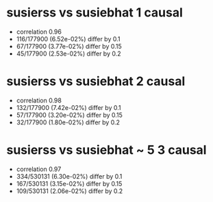 # susierss vs susiebhat  1 causal

- correlation 0.96
- 116/177900 (6.52e-02%) differ by 0.1
- 67/177900 (3.77e-02%) differ by 0.15
- 45/177900 (2.53e-02%) differ by 0.2


# susierss vs susiebhat  2 causal

- correlation 0.98
- 132/177900 (7.42e-02%) differ by 0.1
- 57/177900 (3.20e-02%) differ by 0.15
- 32/177900 (1.80e-02%) differ by 0.2


# susierss vs susiebhat  ~ 5 3 causal

- correlation 0.97
- 334/530131 (6.30e-02%) differ by 0.1
- 167/530131 (3.15e-02%) differ by 0.15
- 109/530131 (2.06e-02%) differ by 0.2


